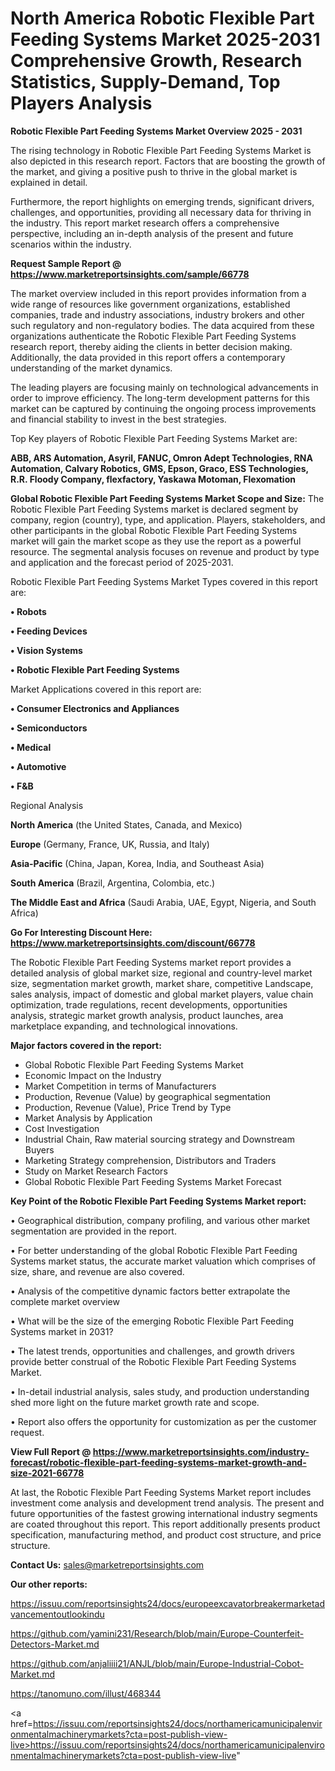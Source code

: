 # North America Robotic Flexible Part Feeding Systems Market 2025-2031 Comprehensive Growth, Research Statistics, Supply-Demand,  Top Players Analysis

<Strong> Robotic Flexible Part Feeding Systems Market Overview 2025 - 2031</strong>

The rising technology in Robotic Flexible Part Feeding Systems Market is also depicted in this research report. Factors that are boosting the growth of the market, and giving a positive push to thrive in the global market is explained in detail.

Furthermore, the report highlights on emerging trends, significant drivers, challenges, and opportunities, providing all necessary data for thriving in the industry. This report market research offers a comprehensive perspective, including an in-depth analysis of the present and future scenarios within the industry.

<strong>Request Sample Report @ <a href=https://www.marketreportsinsights.com/sample/66778>https://www.marketreportsinsights.com/sample/66778</a></strong>

The market overview included in this report provides information from a wide range of resources like government organizations, established companies, trade and industry associations, industry brokers and other such regulatory and non-regulatory bodies. The data acquired from these organizations authenticate the Robotic Flexible Part Feeding Systems research report, thereby aiding the clients in better decision making. Additionally, the data provided in this report offers a contemporary understanding of the market dynamics.

The leading players are focusing mainly on technological advancements in order to improve efficiency. The long-term development patterns for this market can be captured by continuing the ongoing process improvements and financial stability to invest in the best strategies.

Top Key players of Robotic Flexible Part Feeding Systems Market are:

<strong>ABB, ARS Automation, Asyril, FANUC, Omron Adept Technologies, RNA Automation, Calvary Robotics, GMS, Epson, Graco, ESS Technologies, R.R. Floody Company, flexfactory, Yaskawa Motoman, Flexomation</strong>

<strong><b>Global Robotic Flexible Part Feeding Systems Market Scope and Size:</b></strong>
The Robotic Flexible Part Feeding Systems market is declared segment by company, region (country), type, and application. Players, stakeholders, and other participants in the global Robotic Flexible Part Feeding Systems market will gain the market scope as they use the report as a powerful resource. The segmental analysis focuses on revenue and product by type and application and the forecast period of 2025-2031.

Robotic Flexible Part Feeding Systems Market Types covered in this report are:

<strong>• Robots

• Feeding Devices

• Vision Systems

• Robotic Flexible Part Feeding Systems</strong>

Market Applications covered in this report are:

<strong>• Consumer Electronics and Appliances

• Semiconductors

• Medical

• Automotive

• F&B</strong> 

Regional Analysis

<strong>North America</strong> (the United States, Canada, and Mexico)

<strong>Europe</strong> (Germany, France, UK, Russia, and Italy)

<strong>Asia-Pacific</strong> (China, Japan, Korea, India, and Southeast Asia)

<strong>South America</strong> (Brazil, Argentina, Colombia, etc.)

<strong>The Middle East and Africa</strong> (Saudi Arabia, UAE, Egypt, Nigeria, and South Africa)

<strong>Go For Interesting Discount Here: <a href=https://www.marketreportsinsights.com/discount/66778>https://www.marketreportsinsights.com/discount/66778</a></strong>

The Robotic Flexible Part Feeding Systems market report provides a detailed analysis of global market size, regional and country-level market size, segmentation market growth, market share, competitive Landscape, sales analysis, impact of domestic and global market players, value chain optimization, trade regulations, recent developments, opportunities analysis, strategic market growth analysis, product launches, area marketplace expanding, and technological innovations.

<strong><b>Major factors covered in the report:</b></strong>
<ul>
  <li>Global Robotic Flexible Part Feeding Systems Market </li>
  <li>Economic Impact on the Industry</li>
  <li>Market Competition in terms of Manufacturers</li>
  <li>Production, Revenue (Value) by geographical segmentation</li>
  <li>Production, Revenue (Value), Price Trend by Type</li>
  <li>Market Analysis by Application</li>
  <li>Cost Investigation</li>
  <li>Industrial Chain, Raw material sourcing strategy and Downstream Buyers</li>
  <li>Marketing Strategy comprehension, Distributors and Traders</li>
  <li>Study on Market Research Factors</li>
  <li>Global Robotic Flexible Part Feeding Systems Market Forecast</li>
</ul>

<strong><b>Key Point of the Robotic Flexible Part Feeding Systems Market report:</b></strong>

• Geographical distribution, company profiling, and various other market segmentation are provided in the report.

• For better understanding of the global Robotic Flexible Part Feeding Systems market status, the accurate market valuation which comprises of size, share, and revenue are also covered.

• Analysis of the competitive dynamic factors better extrapolate the complete market overview

• What will be the size of the emerging Robotic Flexible Part Feeding Systems market in 2031?

• The latest trends, opportunities and challenges, and growth drivers provide better construal of the Robotic Flexible Part Feeding Systems Market.

• In-detail industrial analysis, sales study, and production understanding shed more light on the future market growth rate and scope.

• Report also offers the opportunity for customization as per the customer request.

<strong><b>View Full Report @ <a href=https://www.marketreportsinsights.com/industry-forecast/robotic-flexible-part-feeding-systems-market-growth-and-size-2021-66778>https://www.marketreportsinsights.com/industry-forecast/robotic-flexible-part-feeding-systems-market-growth-and-size-2021-66778</a></b></strong>


At last, the Robotic Flexible Part Feeding Systems Market report includes investment come analysis and development trend analysis. The present and future opportunities of the fastest growing international industry segments are coated throughout this report. This report additionally presents product specification, manufacturing method, and product cost structure, and price structure.

<strong>Contact Us:</strong>
sales@marketreportsinsights.com

<strong>Our other reports:</strong>

<a href=https://issuu.com/reportsinsights24/docs/europeexcavatorbreakermarketadvancementoutlookindu>https://issuu.com/reportsinsights24/docs/europeexcavatorbreakermarketadvancementoutlookindu</a>

<a href=https://github.com/yamini231/Research/blob/main/Europe-Counterfeit-Detectors-Market.md>https://github.com/yamini231/Research/blob/main/Europe-Counterfeit-Detectors-Market.md</a>

<a href=https://github.com/anjaliiii21/ANJL/blob/main/Europe-Industrial-Cobot-Market.md>https://github.com/anjaliiii21/ANJL/blob/main/Europe-Industrial-Cobot-Market.md</a>

<a href=https://tanomuno.com/illust/468344>https://tanomuno.com/illust/468344</a>

<a href=https://issuu.com/reportsinsights24/docs/northamericamunicipalenvironmentalmachinerymarkets?cta=post-publish-view-live>https://issuu.com/reportsinsights24/docs/northamericamunicipalenvironmentalmachinerymarkets?cta=post-publish-view-live</a>"

